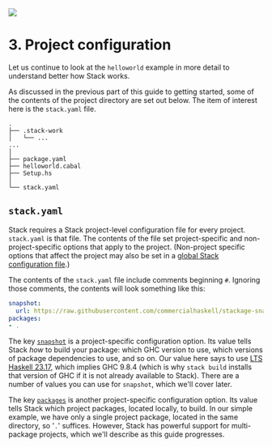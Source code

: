 <div class="hidden-warning"><a href="https://docs.haskellstack.org/"><img src="https://cdn.jsdelivr.net/gh/commercialhaskell/stack/doc/img/hidden-warning.svg"></a></div>

# 3. Project configuration

Let us continue to look at the `helloworld` example in more detail to understand
better how Stack works.

As discussed in the previous part of this guide to getting started, some of the
contents of the project directory are set out below. The item of interest here
is the `stack.yaml` file.

~~~text
.
├── .stack-work
│   └── ...
...
│
├── package.yaml
├── helloworld.cabal
├── Setup.hs
│
└── stack.yaml
~~~

## `stack.yaml`

Stack requires a Stack project-level configuration file for every project.
`stack.yaml` is that file. The contents of the file set project-specific and
non-project-specific options that apply to the project. (Non-project
specific options that affect the project may also be set in a
[global Stack configuration file](../configure/yaml/index.md#project-level-and-global-configuration-files).)

The contents of the `stack.yaml` file include comments beginning `#`. Ignoring
those comments, the contents will look something like this:

~~~yaml
snapshot:
  url: https://raw.githubusercontent.com/commercialhaskell/stackage-snapshots/master/lts/23/17.yaml
packages:
- .
~~~

The key [`snapshot`](../configure/yaml/project.md#snapshot) is a
project-specific configuration option. Its value tells Stack *how* to build your
package: which GHC version to use, which versions of package dependencies to
use, and so on. Our value here says to use
[LTS Haskell 23.17](https://www.stackage.org/lts-23.17), which implies GHC 9.8.4
(which is why `stack build` installs that version of GHC if it is not already
available to Stack). There are a number of values you can use for `snapshot`,
which we'll cover later.

The key [`packages`](../configure/yaml/project.md#packages) is another
project-specific configuration option. Its value tells Stack which project
packages, located locally, to build. In our simple example, we have only a
single project package, located in the same directory, so '`.`' suffices.
However, Stack has powerful support for multi-package projects, which we'll
describe as this guide progresses.
